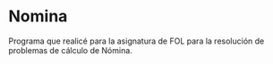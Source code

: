 # Nomina

Programa que realicé para la asignatura de FOL para la resolución de problemas de cálculo de Nómina.